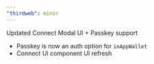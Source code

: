 ```yaml
---
"thirdweb": minor
---
```


Updated Connect Modal UI + Passkey support

- Passkey is now an auth option for `inAppWallet`
- Connect UI component UI refresh
